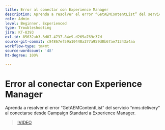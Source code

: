 ```yaml
---
title: Error al conectar con Experience Manager
description: Aprenda a resolver el error “GetAEMContentList” del servicio “nms:delivery” al conectarse desde Campaign Standard a Experience Manager.
role: Admin
level: Beginner, Experienced
type: Troubleshooting
jira: KT-8393
exl-id: 85632ab3-3d07-4737-84e9-d265a769c37d
source-git-commit: c84867ef59a10448a377a959d0b67ae71343a4aa
workflow-type: tm+mt
source-wordcount: '48'
ht-degree: 100%

---
```


# Error al conectar con Experience Manager

Aprenda a resolver el error “GetAEMContentList” del servicio “nms:delivery” al conectarse desde Campaign Standard a Experience Manager.

>[!VIDEO](https://video.tv.adobe.com/v/335897?quality=12&learn=on)
